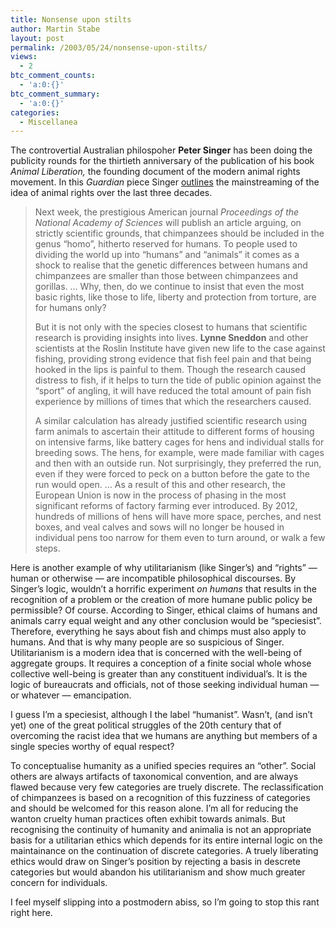 ```yaml
---
title: Nonsense upon stilts
author: Martin Stabe
layout: post
permalink: /2003/05/24/nonsense-upon-stilts/
views:
  - 2
btc_comment_counts:
  - 'a:0:{}'
btc_comment_summary:
  - 'a:0:{}'
categories:
  - Miscellanea
---
```

The controvertial Australian philospoher **Peter Singer** has been doing the publicity rounds for the thirtieth anniversary of the publication of his book *Animal Liberation,* the founding document of the modern animal rights movement. In this *Guardian* piece Singer <a href="http://www.guardian.co.uk/comment/story/0,3604,958733,00.html" target="_top">outlines</a> the mainstreaming of the idea of animal rights over the last three decades. 

> Next week, the prestigious American journal *Proceedings of the National Academy of Sciences* will publish an article arguing, on strictly scientific grounds, that chimpanzees should be included in the genus &#8220;homo&#8221;, hitherto reserved for humans. To people used to dividing the world up into &#8220;humans&#8221; and &#8220;animals&#8221; it comes as a shock to realise that the genetic differences between humans and chimpanzees are smaller than those between chimpanzees and gorillas. &#8230; Why, then, do we continue to insist that even the most basic rights, like those to life, liberty and protection from torture, are for humans only? 
> 
> But it is not only with the species closest to humans that scientific research is providing insights into lives. **Lynne Sneddon** and other scientists at the Roslin Institute have given new life to the case against fishing, providing strong evidence that fish feel pain and that being hooked in the lips is painful to them. Though the research caused distress to fish, if it helps to turn the tide of public opinion against the &#8220;sport&#8221; of angling, it will have reduced the total amount of pain fish experience by millions of times that which the researchers caused. 
> 
> A similar calculation has already justified scientific research using farm animals to ascertain their attitude to different forms of housing on intensive farms, like battery cages for hens and individual stalls for breeding sows. The hens, for example, were made familiar with cages and then with an outside run. Not surprisingly, they preferred the run, even if they were forced to peck on a button before the gate to the run would open. &#8230; As a result of this and other research, the European Union is now in the process of phasing in the most significant reforms of factory farming ever introduced. By 2012, hundreds of millions of hens will have more space, perches, and nest boxes, and veal calves and sows will no longer be housed in individual pens too narrow for them even to turn around, or walk a few steps. </blockquote> 
> 
> Here is another example of why utilitarianism (like Singer&#8217;s) and &#8220;rights&#8221; &#8212; human or otherwise &#8212; are incompatible philosophical discourses. By Singer&#8217;s logic, wouldn&#8217;t a horrific experiment *on humans* that results in the recognition of a problem or the creation of more humane public policy be permissible? Of course. According to Singer, ethical claims of humans and animals carry equal weight and any other conclusion would be &#8220;speciesist&#8221;. Therefore, everything he says about fish and chimps must also apply to humans. And that is why many people are so suspicious of Singer. Utilitarianism is a modern idea that is concerned with the well-being of aggregate groups. It requires a conception of a finite social whole whose collective well-being is greater than any constituent individual&#8217;s. It is the logic of bureaucrats and officials, not of those seeking individual human &#8212; or whatever &#8212; emancipation. 
> 
> I guess I&#8217;m a speciesist, although I the label &#8220;humanist&#8221;. Wasn&#8217;t, (and isn&#8217;t yet) one of the great political struggles of the 20th century that of overcoming the racist idea that we humans are anything but members of a single species worthy of equal respect? 
> 
> To conceptualise humanity as a unified species requires an &#8220;other&#8221;. Social others are always artifacts of taxonomical convention, and are always flawed because very few categories are truely discrete. The reclassification of chimpanzees is based on a recognition of this fuzziness of categories and should be welcomed for this reason alone. I&#8217;m all for reducing the wanton cruelty human practices often exhibit towards animals. But recognising the continuity of humanity and animalia is not an appropriate basis for a utilitarian ethics which depends for its entire internal logic on the maintainance on the continuation of discrete categories. A truely liberating ethics would draw on Singer&#8217;s position by rejecting a basis in descrete categories but would abandon his utilitarianism and show much greater concern for individuals. 
> 
> I feel myself slipping into a postmodern abiss, so I&#8217;m going to stop this rant right here.